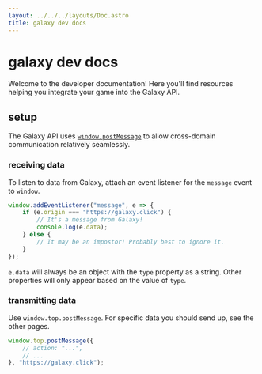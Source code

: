 ```yaml
---
layout: ../../../layouts/Doc.astro
title: galaxy dev docs
---
```


# galaxy dev docs

Welcome to the developer documentation! Here you'll find resources helping you integrate your game into the Galaxy API.

## setup

The Galaxy API uses [`window.postMessage`](https://developer.mozilla.org/en-US/docs/Web/API/Window/postMessage) to allow cross-domain communication relatively seamlessly.

### receiving data

To listen to data from Galaxy, attach an event listener for the `message` event to `window`.

```js
window.addEventListener("message", e => {
	if (e.origin === "https://galaxy.click") {
		// It's a message from Galaxy!
		console.log(e.data);
	} else {
		// It may be an impostor! Probably best to ignore it.
	}
});
```

`e.data` will always be an object with the `type` property as a string. Other properties will only appear based on the value of `type`.

### transmitting data

Use `window.top.postMessage`. For specific data you should send up, see the other pages.

```js
window.top.postMessage({
	// action: "...",
	// ...
}, "https://galaxy.click");
```

